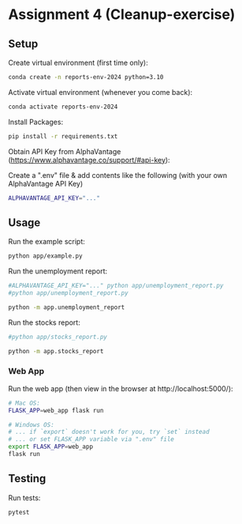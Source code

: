# Assignment 4 (Cleanup-exercise)


## Setup

Create virtual environment (first time only):

```sh
conda create -n reports-env-2024 python=3.10
```

Activate virtual environment (whenever you come back):

```sh
conda activate reports-env-2024
```

Install Packages:

```sh
pip install -r requirements.txt
```

Obtain API Key from AlphaVantage (https://www.alphavantage.co/support/#api-key):

Create a ".env" file & add contents like the following (with your own AlphaVantage API Key)

```sh
ALPHAVANTAGE_API_KEY="..."
```



## Usage

Run the example script:

```sh
python app/example.py
```

Run the unemployment report:

```sh
#ALPHAVANTAGE_API_KEY="..." python app/unemployment_report.py
#python app/unemployment_report.py

python -m app.unemployment_report
```

Run the stocks report:

```sh
#python app/stocks_report.py

python -m app.stocks_report
```

### Web App

Run the web app (then view in the browser at http://localhost:5000/):

```sh
# Mac OS:
FLASK_APP=web_app flask run

# Windows OS:
# ... if `export` doesn't work for you, try `set` instead
# ... or set FLASK_APP variable via ".env" file
export FLASK_APP=web_app
flask run
```

## Testing

Run tests:

```sh
pytest
```

